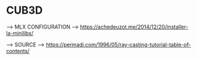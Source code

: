 # CUB3D

--> MLX CONFIGURATION -->  https://achedeuzot.me/2014/12/20/installer-la-minilibx/

--> SOURCE -->  https://permadi.com/1996/05/ray-casting-tutorial-table-of-contents/
